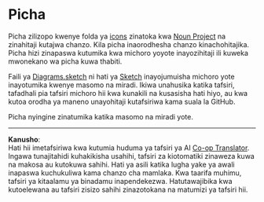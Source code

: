 <!--
CO_OP_TRANSLATOR_METADATA:
{
  "original_hash": "50abd54997afa7e7a3fc7019379e49e3",
  "translation_date": "2025-08-27T22:35:31+00:00",
  "source_file": "images/README.md",
  "language_code": "sw"
}
-->
# Picha

Picha zilizopo kwenye folda ya [icons](../../../images/icons) zinatoka kwa [Noun Project](https://thenounproject.com) na zinahitaji kutajwa chanzo. Kila picha inaorodhesha chanzo kinachohitajika. Picha hizi zinapaswa kutumika kwa michoro yoyote inayozihitaji ili kuweka mwonekano wa picha kuwa thabiti.

Faili ya [Diagrams.sketch](../../../images/Diagrams.sketch) ni hati ya [Sketch](https://www.sketch.com) inayojumuisha michoro yote inayotumika kwenye masomo na miradi. Ikiwa unahusika katika tafsiri, tafadhali pia tafsiri michoro hii kwa kunakili na kusasisha hati hiyo, au kwa kutoa orodha ya maneno unayohitaji kutafsiriwa kama suala la GitHub.

Picha nyingine zinatumika katika masomo na miradi yote.

---

**Kanusho**:  
Hati hii imetafsiriwa kwa kutumia huduma ya tafsiri ya AI [Co-op Translator](https://github.com/Azure/co-op-translator). Ingawa tunajitahidi kuhakikisha usahihi, tafsiri za kiotomatiki zinaweza kuwa na makosa au kutokuwa sahihi. Hati ya asili katika lugha yake ya awali inapaswa kuchukuliwa kama chanzo cha mamlaka. Kwa taarifa muhimu, tafsiri ya kitaalamu ya binadamu inapendekezwa. Hatutawajibika kwa kutoelewana au tafsiri zisizo sahihi zinazotokana na matumizi ya tafsiri hii.
